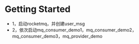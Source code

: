 # Getting Started

* 1，启动rocketmq，并创建user_msg
* 2，依次启动mq_consumer_demo1，mq_consumer_demo2，mq_consumer_demo3，mq_provider_demo


